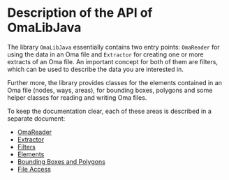 # Description of the API of OmaLibJava

The library `OmaLibJava` essentially contains two entry points:
`OmaReader` for using the data in an Oma file and `Extractor` for
creating one or more extracts of an Oma file. An important concept for
both of them are filters, which can be used to describe the data you
are interested in.

Further more, the library provides classes for the elements contained
in an Oma file (nodes, ways, areas), for bounding boxes, polygons and
some helper classes for reading and writing Oma files.

To keep the documentation clear, each of these areas is described in a
separate document:

* [OmaReader](/api/OMAREADER.md)
* [Extractor](/api/EXTRACTOR.md)
* [Filters](/api/FILTERS.md)
* [Elements](/api/ELEMENTS.md)
* [Bounding Boxes and Polygons](/api/BBANDPOLYGONS.md)
* [File Access](/api/FILEACCESS.md)

